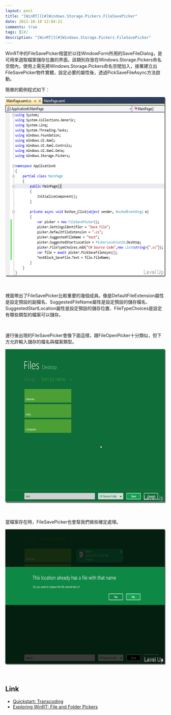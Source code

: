 ```yaml
---
layout: post
title: "[WinRT][C#]Windows.Storage.Pickers.FileSavePicker"
date: 2011-10-10 12:04:21
comments: true
tags: [C#]
description: "[WinRT][C#]Windows.Storage.Pickers.FileSavePicker"
---
```

<p>WinRT中的FileSavePicker相當於以往WindowForm所用的SaveFileDialog，是可用來選取檔案儲存位置的界面。該類別存放在Windows.Storage.Pickers命名空間內，使用上需先將Windows.Storage.Pickers命名空間加入，接著建立出FileSavePicker物件實體，設定必要的屬性後，透過PickSaveFileAsync方法啟動。</p>  <p>簡單的範例程式如下：</p>  <p><img style="border-bottom: 0px; border-left: 0px; border-top: 0px; border-right: 0px" border="0" alt="image" src="\images\posts\40523\image_thumb_2.png" width="614" height="565" /></a> </p>  <p> </p>  <p>裡面帶出了FileSavePicker比較重要的幾個成員。像是DefaultFileExtension屬性是設定預設的副檔名、SuggestedFileName屬性是設定預設的儲存檔名、SuggestedStartLocation屬性是設定預設的儲存位置、FileTypeChoices是設定有哪些類型的檔案可以儲存。</p>  <p> </p>  <p>運行後出現的FileSavePicker會像下面這樣，跟FileOpenPicker十分類似，但下方允許輸入儲存的檔名與檔案類型。</p>  <p><a href="http://files.dotblogs.com.tw/larrynung/1110/WinRTCWindows.Storage.Pic.FileSavePicker_A12B/image_2.png"><img style="border-bottom: 0px; border-left: 0px; border-top: 0px; border-right: 0px" border="0" alt="image" src="\images\posts\40523\image_thumb.png" width="633" height="484" /></a> </p>  <p> </p>  <p>當檔案存在時，FileSavePicker也會幫我們做些確定處理。</p>  <p><a href="http://files.dotblogs.com.tw/larrynung/1110/WinRTCWindows.Storage.Pic.FileSavePicker_A12B/image_4.png"><img style="border-bottom: 0px; border-left: 0px; border-top: 0px; border-right: 0px" border="0" alt="image" src="\images\posts\40523\image_thumb_1.png" width="644" height="426" /></a> </p>  <p> </p>  <h2>Link</h2>  <ul>   <li><a href="http://msdn.microsoft.com/en-us/library/windows/apps/hh452795(v=vs.85).aspx" target="_blank">Quickstart: Transcoding</a></li>    <li><a href="http://lunarfrog.com/blog/2011/10/07/winrt-file-and-folder-pickers/" target="_blank">Exploring WinRT: File and Folder Pickers</li> </ul>